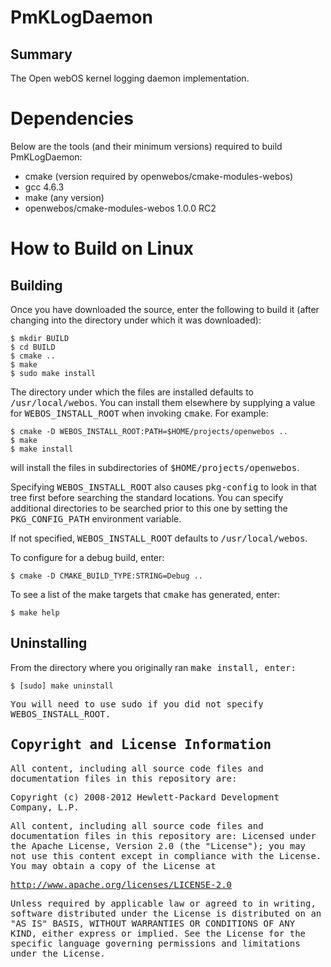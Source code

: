 PmKLogDaemon
============

Summary
-------
The Open webOS kernel logging daemon implementation.


Dependencies
============

Below are the tools (and their minimum versions) required to build PmKLogDaemon:

* cmake (version required by openwebos/cmake-modules-webos)
* gcc 4.6.3
* make (any version)
* openwebos/cmake-modules-webos 1.0.0 RC2


How to Build on Linux
=====================

## Building

Once you have downloaded the source, enter the following to build it (after
changing into the directory under which it was downloaded):

    $ mkdir BUILD
    $ cd BUILD
    $ cmake ..
    $ make
    $ sudo make install

The directory under which the files are installed defaults to <tt>/usr/local/webos</tt>.
You can install them elsewhere by supplying a value for <tt>WEBOS\_INSTALL\_ROOT</tt>
when invoking <tt>cmake</tt>. For example:

    $ cmake -D WEBOS_INSTALL_ROOT:PATH=$HOME/projects/openwebos ..
    $ make
    $ make install

will install the files in subdirectories of <tt>$HOME/projects/openwebos</tt>.

Specifying <tt>WEBOS\_INSTALL\_ROOT</tt> also causes <tt>pkg-config</tt> to look
in that tree first before searching the standard locations. You can specify
additional directories to be searched prior to this one by setting the
<tt>PKG\_CONFIG\_PATH</tt> environment variable.

If not specified, <tt>WEBOS\_INSTALL\_ROOT</tt> defaults to <tt>/usr/local/webos</tt>.

To configure for a debug build, enter:

    $ cmake -D CMAKE_BUILD_TYPE:STRING=Debug ..

To see a list of the make targets that <tt>cmake</tt> has generated, enter:

    $ make help

## Uninstalling

From the directory where you originally ran <tt>make install<tt>, enter:

    $ [sudo] make uninstall

You will need to use <tt>sudo</tt> if you did not specify <tt>WEBOS\_INSTALL\_ROOT</tt>.


## Copyright and License Information

All content, including all source code files and documentation files in this repository are:

 Copyright (c) 2008-2012 Hewlett-Packard Development Company, L.P.

All content, including all source code files and documentation files in this repository are:
Licensed under the Apache License, Version 2.0 (the "License");
you may not use this content except in compliance with the License.
You may obtain a copy of the License at

http://www.apache.org/licenses/LICENSE-2.0

Unless required by applicable law or agreed to in writing, software
distributed under the License is distributed on an "AS IS" BASIS,
WITHOUT WARRANTIES OR CONDITIONS OF ANY KIND, either express or implied.
See the License for the specific language governing permissions and
limitations under the License.
